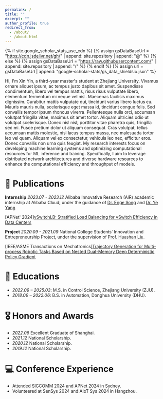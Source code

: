 ```yaml
---
permalink: /
title: ""
excerpt: ""
author_profile: true
redirect_from: 
  - /about/
  - /about.html
---
```


{% if site.google_scholar_stats_use_cdn %}
{% assign gsDataBaseUrl = "https://cdn.jsdelivr.net/gh/" | append: site.repository | append: "@" %}
{% else %}
{% assign gsDataBaseUrl = "https://raw.githubusercontent.com/" | append: site.repository | append: "/" %}
{% endif %}
{% assign url = gsDataBaseUrl | append: "google-scholar-stats/gs_data_shieldsio.json" %}

<span class='anchor' id='about-me'></span>

Hi, I'm Xin Yin, a third-year master's student at Zhejiang University. Vivamus ornare aliquet ipsum, ac tempus justo dapibus sit amet. Suspendisse condimentum, libero vel tempus mattis, risus risus vulputate libero, elementum fermentum mi neque vel nisl. Maecenas facilisis maximus dignissim. Curabitur mattis vulputate dui, tincidunt varius libero luctus eu. Mauris mauris nulla, scelerisque eget massa id, tincidunt congue felis. Sed convallis tempor ipsum rhoncus viverra. Pellentesque nulla orci, accumsan volutpat fringilla vitae, maximus sit amet tortor. Aliquam ultricies odio ut volutpat scelerisque. Donec nisl nisl, porttitor vitae pharetra quis, fringilla sed mi. Fusce pretium dolor ut aliquam consequat. Cras volutpat, tellus accumsan mattis molestie, nisl lacus tempus massa, nec malesuada tortor leo vel quam. Aliquam vel ex consectetur, vehicula leo nec, efficitur eros. Donec convallis non urna quis feugiat.
My research interests focus on developing machine learning systems and optimizing computational resources for ML inference and training. Specifically, I aim to leverage distributed network architectures and diverse hardware resources to enhance the computational efficiency and throughput of models. 


# 📝 Publications 

<div class='paper-box'><div class='paper-box-image'><div><div class="badge"></div></div></div><div class='paper-box-text' markdown="1"></div></div>

**Internship** *2023.07 - 2023.12* Alibaba Innovative Research (AIR) academic internship at Alibaba Cloud, under the guidance of [Dr. Enge Song](https://ng-95.github.io/) and [Dr. Ye Yang](https://yangye-huaizhou.github.io/).

[APNet' 2024][vSwitchLB: Stratified Load Balancing for vSwitch Efficiency in Data Centers](https://dl.acm.org/doi/10.1145/3663408.3663422)


**Project** *2020.09 - 2021.09* National College Students’ Innovation and Entrepreneurship Project, under the supervision of [Prof. Huashan Liu](https://scholar.google.com/citations?user=ts_P7MMAAAAJ&hl=zh-CN).

[IEEE/ASME Transactions on Mechatronics][Trajectory Generation for Multi-process Robotic Tasks Based on Nested Dual-Memory Deep Deterministic Policy Gradient](https://ieeexplore.ieee.org/document/9756549) 


# 📖 Educations
- *2022.09 – 2025.03*: M.S. in Control Science, Zhejiang University (ZJU).
- *2018.09 – 2022.06*: B.S. in Automation, Donghua University (DHU).

# 🎖 Honors and Awards
- *2022.06* Excellent Graduate of Shanghai.
- *2021.12* National Scholarship. 
- *2020.12* National Scholarship. 
- *2019.12* National Scholarship.

# 💻 Conference Experience
- Attended SIGCOMM 2024 and APNet 2024 in Sydney.
- Volunteered at SenSys 2024 and AIoT Sys 2024 in Hangzhou.


